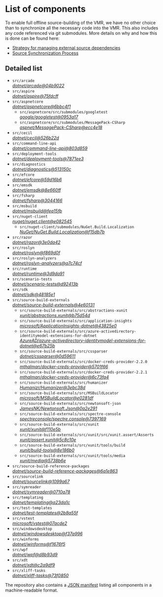 ﻿# List of components

To enable full offline source-building of the VMR, we have no other choice than to synchronize all the necessary code into the VMR. This also includes any code referenced via git submodules. More details on why and how this is done can be found here:
- [Strategy for managing external source dependencies](src/arcade/Documentation/UnifiedBuild/VMR-Strategy-For-External-Source.md)
- [Source Synchronization Process](src/arcade/Documentation/UnifiedBuild/VMR-Design-And-Operation.md#source-synchronization-process)

## Detailed list

<!-- component list beginning -->
- `src/arcade`  
*[dotnet/arcade@04b9022](https://github.com/dotnet/arcade/tree/04b9022eba9c184a8036328af513c22e6949e8b6)*
- `src/aspire`  
*[dotnet/aspire@75fdcff](https://github.com/dotnet/aspire/tree/75fdcff28495bdd643f6323133a7d411df71ab70)*
- `src/aspnetcore`  
*[dotnet/aspnetcore@6bbc4f1](https://github.com/dotnet/aspnetcore/tree/6bbc4f132a46f0ad5ec931708badb9b1256ecb51)*
    - `src/aspnetcore/src/submodules/googletest`  
    *[google/googletest@0953a17](https://github.com/google/googletest/tree/0953a17a4281fc26831da647ad3fcd5e21e6473b)*
    - `src/aspnetcore/src/submodules/MessagePack-CSharp`  
    *[aspnet/MessagePack-CSharp@ecc4e18](https://github.com/aspnet/MessagePack-CSharp/tree/ecc4e18ad7a0c7db51cd7e3d2997a291ed01444d)*
- `src/cecil`  
*[dotnet/cecil@526b22d](https://github.com/dotnet/cecil/tree/526b22d829bc9b420dff6ef70877a67053b66e0f)*
- `src/command-line-api`  
*[dotnet/command-line-api@803d859](https://github.com/dotnet/command-line-api/tree/803d8598f98fb4efd94604b32627ee9407f246db)*
- `src/deployment-tools`  
*[dotnet/deployment-tools@7871ee3](https://github.com/dotnet/deployment-tools/tree/7871ee378dce87b64d930d4f33dca9c888f4034d)*
- `src/diagnostics`  
*[dotnet/diagnostics@513150c](https://github.com/dotnet/diagnostics/tree/513150c2f25077b1fcb194407e53c433c975f39b)*
- `src/efcore`  
*[dotnet/efcore@59d16b6](https://github.com/dotnet/efcore/tree/59d16b6188ac6328130f6b299eeac828beb4ace1)*
- `src/emsdk`  
*[dotnet/emsdk@8e660ff](https://github.com/dotnet/emsdk/tree/8e660ff41e91879977e3a9d837e068bd72234c26)*
- `src/fsharp`  
*[dotnet/fsharp@3044166](https://github.com/dotnet/fsharp/tree/3044166cd923167204853d1d9f975bc26864f86f)*
- `src/msbuild`  
*[dotnet/msbuild@fea15fb](https://github.com/dotnet/msbuild/tree/fea15fbd1fdb509ee69db79420c6cc10044b6b09)*
- `src/nuget-client`  
*[nuget/nuget.client@e082545](https://github.com/nuget/nuget.client/tree/e082545cbba30ec8dc9b759f2d9beea8aabc6215)*
    - `src/nuget-client/submodules/NuGet.Build.Localization`  
    *[NuGet/NuGet.Build.Localization@f15db7b](https://github.com/NuGet/NuGet.Build.Localization/tree/f15db7b7c6f5affbea268632ef8333d2687c8031)*
- `src/razor`  
*[dotnet/razor@3e0da42](https://github.com/dotnet/razor/tree/3e0da42f82553178744daf61795b51326084251f)*
- `src/roslyn`  
*[dotnet/roslyn@f869d0f](https://github.com/dotnet/roslyn/tree/f869d0f8a872875a46ba9fe23c67b04eb5519c2e)*
- `src/roslyn-analyzers`  
*[dotnet/roslyn-analyzers@a7c74cf](https://github.com/dotnet/roslyn-analyzers/tree/a7c74cf887abe4a38240bc4ead0b221d9d42434f)*
- `src/runtime`  
*[dotnet/runtime@3d9da91](https://github.com/dotnet/runtime/tree/3d9da91a9720f7bda3e4cef127b8195441fb2580)*
- `src/scenario-tests`  
*[dotnet/scenario-tests@d92413b](https://github.com/dotnet/scenario-tests/tree/d92413b87d36250859d8cb51ff69a03b5f5c4cab)*
- `src/sdk`  
*[dotnet/sdk@48185e1](https://github.com/dotnet/sdk/tree/48185e164eb8288e32e146143b4df1dd4ae454ac)*
- `src/source-build-externals`  
*[dotnet/source-build-externals@4e60131](https://github.com/dotnet/source-build-externals/tree/4e60131607fd144eb86fe4487f1a37da940ca990)*
    - `src/source-build-externals/src/abstractions-xunit`  
    *[xunit/abstractions.xunit@b75d54d](https://github.com/xunit/abstractions.xunit/tree/b75d54d73b141709f805c2001b16f3dd4d71539d)*
    - `src/source-build-externals/src/application-insights`  
    *[microsoft/ApplicationInsights-dotnet@43825e0](https://github.com/microsoft/ApplicationInsights-dotnet/tree/43825e06a22cdfb702fc199a7ba99a7d541d48c6)*
    - `src/source-build-externals/src/azure-activedirectory-identitymodel-extensions-for-dotnet`  
    *[AzureAD/azure-activedirectory-identitymodel-extensions-for-dotnet@e67b25b](https://github.com/AzureAD/azure-activedirectory-identitymodel-extensions-for-dotnet/tree/e67b25be77532af9ba405670b34b4d263d505fde)*
    - `src/source-build-externals/src/cssparser`  
    *[dotnet/cssparser@0d59611](https://github.com/dotnet/cssparser/tree/0d59611784841735a7778a67aa6e9d8d000c861f)*
    - `src/source-build-externals/src/docker-creds-provider-2.2.0`  
    *[mthalman/docker-creds-provider@5701f66](https://github.com/mthalman/docker-creds-provider/tree/5701f6667c1fbd805684857baaa860383bbdfed7)*
    - `src/source-build-externals/src/docker-creds-provider-2.2.1`  
    *[mthalman/docker-creds-provider@6c73fa4](https://github.com/mthalman/docker-creds-provider/tree/6c73fa4784795ae07f49305a057abf5c473d2adb)*
    - `src/source-build-externals/src/humanizer`  
    *[Humanizr/Humanizer@3ebc38d](https://github.com/Humanizr/Humanizer/tree/3ebc38de585fc641a04b0e78ed69468453b0f8a1)*
    - `src/source-build-externals/src/MSBuildLocator`  
    *[microsoft/MSBuildLocator@e0281df](https://github.com/microsoft/MSBuildLocator/tree/e0281df33274ac3c3e22acc9b07dcb4b31d57dc0)*
    - `src/source-build-externals/src/newtonsoft-json`  
    *[JamesNK/Newtonsoft.Json@0a2e291](https://github.com/JamesNK/Newtonsoft.Json/tree/0a2e291c0d9c0c7675d445703e51750363a549ef)*
    - `src/source-build-externals/src/spectre-console`  
    *[spectreconsole/spectre.console@7397169](https://github.com/spectreconsole/spectre.console/tree/7397169a2757dc3657598bdea4ac222c0f283425)*
    - `src/source-build-externals/src/xunit`  
    *[xunit/xunit@f110e5b](https://github.com/xunit/xunit/tree/f110e5bee5dfd4c08339587c9c3df9292fcb597c)*
    - `src/source-build-externals/src/xunit/src/xunit.assert/Asserts`  
    *[xunit/assert.xunit@5c8c10e](https://github.com/xunit/assert.xunit/tree/5c8c10e085eb42f39f2fe0b40c94bf56649eb0a4)*
    - `src/source-build-externals/src/xunit/tools/build`  
    *[xunit/build-tools@8e186b0](https://github.com/xunit/build-tools/tree/8e186b0f8e398796e75453f3f18952b06d29fdfd)*
    - `src/source-build-externals/src/xunit/tools/media`  
    *[xunit/media@5738b6e](https://github.com/xunit/media/tree/5738b6e86f08e0389c4392b939c20e3eca2d9822)*
- `src/source-build-reference-packages`  
*[dotnet/source-build-reference-packages@6a1e863](https://github.com/dotnet/source-build-reference-packages/tree/6a1e86367923914589bda2244eb2321b97523c33)*
- `src/sourcelink`  
*[dotnet/sourcelink@1099a67](https://github.com/dotnet/sourcelink/tree/1099a677155d9d4c1a81a612dffccbcf0d94f8e9)*
- `src/symreader`  
*[dotnet/symreader@0710a78](https://github.com/dotnet/symreader/tree/0710a7892d89999956e8808c28e9dd0512bd53f3)*
- `src/templating`  
*[dotnet/templating@a23da1c](https://github.com/dotnet/templating/tree/a23da1c15c737b5e121650cfa5a86805e74e34fc)*
- `src/test-templates`  
*[dotnet/test-templates@2b8a55f](https://github.com/dotnet/test-templates/tree/2b8a55f3d3f380ae10d2c2f4d0974c92727ccc22)*
- `src/vstest`  
*[microsoft/vstest@07acde2](https://github.com/microsoft/vstest/tree/07acde22b65497e72de145d57167b83609a7f7fb)*
- `src/windowsdesktop`  
*[dotnet/windowsdesktop@f37a996](https://github.com/dotnet/windowsdesktop/tree/f37a996ae93c3aaad652c36d43a6245ad090d775)*
- `src/winforms`  
*[dotnet/winforms@f1676f5](https://github.com/dotnet/winforms/tree/f1676f5dcec5d4a84228406113fcad5fe31025af)*
- `src/wpf`  
*[dotnet/wpf@d8b93d9](https://github.com/dotnet/wpf/tree/d8b93d9e0c5ca81cfae3ff691824c3cdef74f5b3)*
- `src/xdt`  
*[dotnet/xdt@c2a9df9](https://github.com/dotnet/xdt/tree/c2a9df9c1867454039a1223cef1c090359e33646)*
- `src/xliff-tasks`  
*[dotnet/xliff-tasks@73f0850](https://github.com/dotnet/xliff-tasks/tree/73f0850939d96131c28cf6ea6ee5aacb4da0083a)*
<!-- component list end -->

The repository also contains a [JSON manifest](https://github.com/dotnet/dotnet/blob/main/src/source-manifest.json) listing all components in a machine-readable format.
